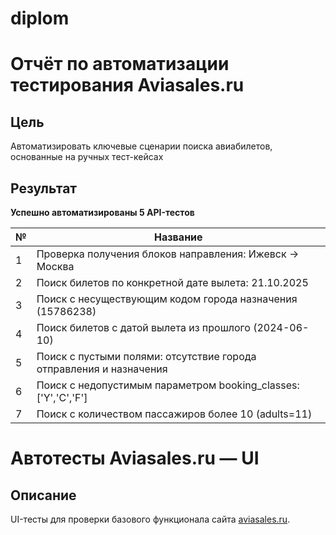 # diplom
# Отчёт по автоматизации тестирования Aviasales.ru

## Цель
Автоматизировать ключевые сценарии поиска авиабилетов, основанные на ручных тест-кейсах
## Результат
**Успешно автоматизированы 5 API-тестов**

| № | Название |
|---|----------|
| 1 | Проверка получения блоков направления: Ижевск → Москва 
| 2 | Поиск билетов по конкретной дате вылета: 21.10.2025 
| 3 | Поиск с несуществующим кодом города назначения (15786238) 
| 4 | Поиск билетов с датой вылета из прошлого (2024-06-10) 
| 5 | Поиск с пустыми полями: отсутствие города отправления и назначения 
| 6 | Поиск с недопустимым параметром booking_classes: ['Y','C','F']
| 7 | Поиск с количеством пассажиров более 10 (adults=11) 

# Автотесты Aviasales.ru — UI

## Описание
UI-тесты для проверки базового функционала сайта [aviasales.ru](https://www.aviasales.ru).


